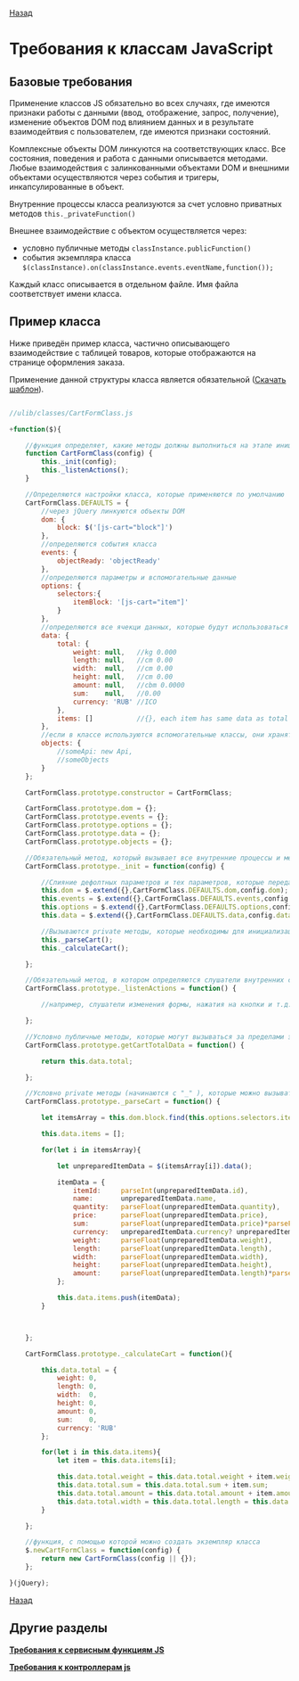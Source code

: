 [Назад](../)

# Требования к классам JavaScript

## Базовые требования

Применение классов JS обязательно во всех случаях, где имеются признаки работы с данными (ввод, отображение, запрос, получение), изменение объектов DOM под влиянием данных и в результате взаимодейтвия с пользователем, где имеются признаки состояний.

Комплексные объекты DOM линкуются на соответствующих класс. Все состояния, поведения и работа с данными описывается методами. Любые взаимодействия с залинкованными объектами DOM и внешними объектами осуществляются через события и тригеры, инкапсулированные в объект.

Внутренние процессы класса реализуются за счет условно приватных методов ```this._privateFunction()```

Внешнее взаимодействие с объектом осуществляется через:

- условно публичные методы ```classInstance.publicFunction()```
- события экземпляра класса ```$(classInstance).on(classInstance.events.eventName,function());```

Каждый класс описывается в отдельном файле. Имя файла соответствует имени класса.

## Пример класса

Ниже приведён пример класса, частично описывающего взаимодействие с таблицей товаров, которые отображаются на странице оформления заказа.

Применение данной структуры класса является обязательной ([Скачать шаблон](/src/files/TemplateClass.js)).

```js

//ulib/classes/CartFormClass.js

+function($){

    //функция определяет, какие методы должны выполниться на этапе инициализации
    function CartFormClass(config) {
        this._init(config);
        this._listenActions();
    }

    //Определяются настройки класса, которые применяются по умолчанию
    CartFormClass.DEFAULTS = {
        //через jQuery линкуются объекты DOM 
        dom: {
            block: $('[js-cart="block"]')
        },
        //определяются события класса
        events: {
            objectReady: 'objectReady'
        },
        //определяются параметры и вспомогательные данные
        options: {
            selectors:{
                itemBlock: '[js-cart="item"]'
            }
        },
        //определяются все ячекци данных, которые будут использоваться и храниться в классе
        data: {
            total: {
                weight: null,   //kg 0.000
                length: null,   //cm 0.00
                width:  null,   //cm 0.00
                height: null,   //cm 0.00
                amount: null,   //cbm 0.0000
                sum:    null,   //0.00
                currency: 'RUB' //ICO
            },
            items: []           //{}, each item has same data as total plus item price, quantity, itemId and name
        },
        //если в классе используются вспомогательные классы, они хранятся здесь 
        objects: {
            //someApi: new Api,
            //someObjects
        }
    };

    CartFormClass.prototype.constructor = CartFormClass;

    CartFormClass.prototype.dom = {};
    CartFormClass.prototype.events = {};
    CartFormClass.prototype.options = {};
    CartFormClass.prototype.data = {};
    CartFormClass.prototype.objects = {};

    //Обязательный метод, который вызывает все внутренние процессы и методы, которые должны быть вызваны на этапе инициализации класса
    CartFormClass.prototype._init = function(config) {

        //Слияние дефолтных параметров и тех параметров, которые переданы в конфиге при инициализации функции
        this.dom = $.extend({},CartFormClass.DEFAULTS.dom,config.dom);
        this.events = $.extend({},CartFormClass.DEFAULTS.events,config.events);
        this.options = $.extend({},CartFormClass.DEFAULTS.options,config.options);
        this.data = $.extend({},CartFormClass.DEFAULTS.data,config.data);

        //Вызываются private методы, которые необходимы для инициализации функции
        this._parseCart();
        this._calculateCart();

    };

    //Обязательный метод, в котором определяются слушатели внутренних событий и реакция на них
    CartFormClass.prototype._listenActions = function() {

        //например, слушатели изменения формы, нажатия на кнопки и т.д.

    };

    //Условно публичные методы, которые могут вызываться за пределами экземпляра класса
    CartFormClass.prototype.getCartTotalData = function() {

        return this.data.total;

    };

    //Условно private методы (начинаются с "_" ), которые можно вызывать только внутри класса
    CartFormClass.prototype._parseCart = function() {

        let itemsArray = this.dom.block.find(this.options.selectors.itemBlock).toArray();

        this.data.items = [];

        for(let i in itemsArray){

            let unpreparedItemData = $(itemsArray[i]).data();

            itemData = {
                itemId:     parseInt(unpreparedItemData.id),
                name:       unpreparedItemData.name,
                quantity:   parseFloat(unpreparedItemData.quantity),
                price:      parseFloat(unpreparedItemData.price),
                sum:        parseFloat(unpreparedItemData.price)*parseFloat(unpreparedItemData.quantity),
                currency:   unpreparedItemData.currency? unpreparedItemData.currency : 'RUB',
                weight:     parseFloat(unpreparedItemData.weight),
                length:     parseFloat(unpreparedItemData.length),
                width:      parseFloat(unpreparedItemData.width),
                height:     parseFloat(unpreparedItemData.height),
                amount:     parseFloat(unpreparedItemData.length)*parseFloat(unpreparedItemData.width)*parseFloat(unpreparedItemData.height)/Math.pow(1000,3)
            };

            this.data.items.push(itemData);
        }



    };

    CartFormClass.prototype._calculateCart = function(){

        this.data.total = {
            weight: 0,
            length: 0,
            width:  0,
            height: 0,
            amount: 0,
            sum:    0,
            currency: 'RUB'
        };

        for(let i in this.data.items){
            let item = this.data.items[i];

            this.data.total.weight = this.data.total.weight + item.weight;
            this.data.total.sum = this.data.total.sum + item.sum;
            this.data.total.amount = this.data.total.amount + item.amount;
            this.data.total.width = this.data.total.length = this.data.total.height = Math.round(Math.cbrt(this.data.total.amount)*100);
        }

    };

    //функция, с помощью которой можно создать экземпляр класса
    $.newCartFormClass = function(config) {
        return new CartFormClass(config || {});
    };

}(jQuery);

```

[Назад](../)

## Другие разделы

[**Требования к сервисным функциям JS**](service-functions.md)
  
[**Требования к контроллерам js**](controller.md)